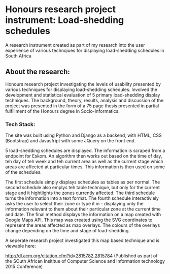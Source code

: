 # Honours research project instrument: Load-shedding schedules

A research instrument created as part of my research into the user experience of various technqiues for displaying load-shedding schedules in South Africa

## About the research:

Honours research project investigating the levels of usability presented by various techniques for displaying load-shedding schedules. Involved the development and statistical evaluation of 5 primary load-shedding display techniques. The background, theory, results, analysis and discussion of the project was presented in the form of a 75 page thesis presented in partial fulfillment of the Honours degree in Socio-Informatics.

### Tech Stack:

The site was built using Python and Django as a backend, with HTML, CSS (Bootstrap) and Javasfript with some JQuery on the front end. 

5 load-shedding schedules are displayed. The information is scraped from a endpoint for Eskom. An algorithm then works out based on the time of day, teh day of teh week and teh current area as well as the current stage which areas are affected at particular times. This information is then used on some of the schedules.

The first schedule simply displays schedules as tables as per normal. The second schedule also emplys teh table technique, but only for the current stage and it hightlights the zones currently affected. The third schedule turns the information into a text format. The fourth schedule interactiviely asks the user to select their zone or type it in - displaying only the information relevant to them about their particular zone at the current time and date. The final method displays the information on a map created with Google Maps API. This map was created using the SVG coordinates to represent the areas affected as map overlays. The colours of the overlays change depending on the time and stage of load-shedding. 

A seperate research project investigated this map based technique and is viewable here:

http://dl.acm.org/citation.cfm?id=2815782.2815784 (Published as part of the SOuth African Insititue of Computer Science and Information technology 2015 Conference)
